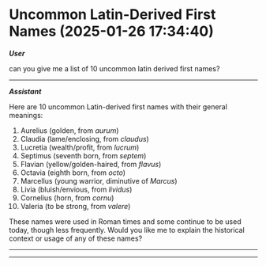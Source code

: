 <!-- Generated by SpecStory -->

# Uncommon Latin-Derived First Names (2025-01-26 17:34:40)

_**User**_

can you give me a list of 10 uncommon latin derived first names?

---

_**Assistant**_

Here are 10 uncommon Latin-derived first names with their general meanings:

1. Aurelius (golden, from _aurum_)
2. Claudia (lame/enclosing, from _claudus_)
3. Lucretia (wealth/profit, from _lucrum_)
4. Septimus (seventh born, from _septem_)
5. Flavian (yellow/golden-haired, from _flavus_)
6. Octavia (eighth born, from _octo_)
7. Marcellus (young warrior, diminutive of _Marcus_)
8. Livia (bluish/envious, from _lividus_)
9. Cornelius (horn, from _cornu_)
10. Valeria (to be strong, from _valere_)

These names were used in Roman times and some continue to be used today, though 
less frequently. Would you like me to explain the historical context or usage of 
any of these names?

---



---

